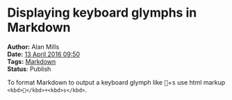 Displaying keyboard glymphs in Markdown
=======================================
**Author:** Alan Mills  
**Date:** [13 April 2016 09:50](/blog/history/2016-04.md)  
**Tags:** [Markdown](/blog/categories/markdown.md)  
**Status**: Publish

To format Markdown to output a keyboard glymph like <kbd></kbd>+<kbd>s</kbd> use html markup `<kbd></kbd>+<kbd>s</kbd>`.
